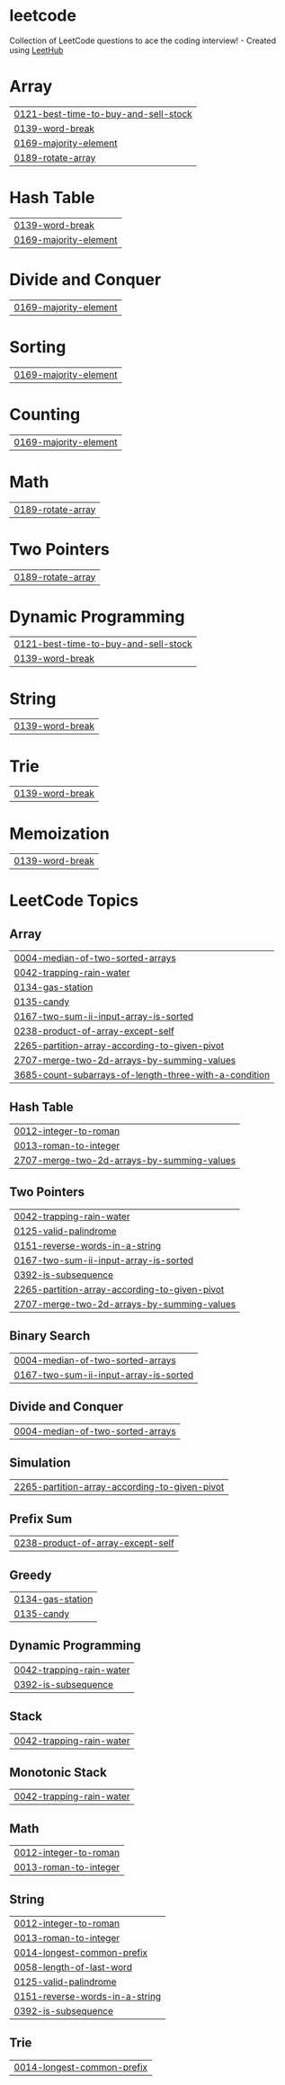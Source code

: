 # leetcode
Collection of LeetCode questions to ace the coding interview! - Created using [LeetHub](https://github.com/QasimWani/LeetHub)


# Array
|  |
| ------- |
| [0121-best-time-to-buy-and-sell-stock](https://github.com/icealtria/leetcode/tree/master/0121-best-time-to-buy-and-sell-stock) |
| [0139-word-break](https://github.com/icealtria/leetcode/tree/master/0139-word-break) |
| [0169-majority-element](https://github.com/icealtria/leetcode/tree/master/0169-majority-element) |
| [0189-rotate-array](https://github.com/icealtria/leetcode/tree/master/0189-rotate-array) |
# Hash Table
|  |
| ------- |
| [0139-word-break](https://github.com/icealtria/leetcode/tree/master/0139-word-break) |
| [0169-majority-element](https://github.com/icealtria/leetcode/tree/master/0169-majority-element) |
# Divide and Conquer
|  |
| ------- |
| [0169-majority-element](https://github.com/icealtria/leetcode/tree/master/0169-majority-element) |
# Sorting
|  |
| ------- |
| [0169-majority-element](https://github.com/icealtria/leetcode/tree/master/0169-majority-element) |
# Counting
|  |
| ------- |
| [0169-majority-element](https://github.com/icealtria/leetcode/tree/master/0169-majority-element) |
# Math
|  |
| ------- |
| [0189-rotate-array](https://github.com/icealtria/leetcode/tree/master/0189-rotate-array) |
# Two Pointers
|  |
| ------- |
| [0189-rotate-array](https://github.com/icealtria/leetcode/tree/master/0189-rotate-array) |
# Dynamic Programming
|  |
| ------- |
| [0121-best-time-to-buy-and-sell-stock](https://github.com/icealtria/leetcode/tree/master/0121-best-time-to-buy-and-sell-stock) |
| [0139-word-break](https://github.com/icealtria/leetcode/tree/master/0139-word-break) |
# String
|  |
| ------- |
| [0139-word-break](https://github.com/icealtria/leetcode/tree/master/0139-word-break) |
# Trie
|  |
| ------- |
| [0139-word-break](https://github.com/icealtria/leetcode/tree/master/0139-word-break) |
# Memoization
|  |
| ------- |
| [0139-word-break](https://github.com/icealtria/leetcode/tree/master/0139-word-break) |
<!---LeetCode Topics Start-->
# LeetCode Topics
## Array
|  |
| ------- |
| [0004-median-of-two-sorted-arrays](https://github.com/icealtria/leetcode/tree/master/0004-median-of-two-sorted-arrays) |
| [0042-trapping-rain-water](https://github.com/icealtria/leetcode/tree/master/0042-trapping-rain-water) |
| [0134-gas-station](https://github.com/icealtria/leetcode/tree/master/0134-gas-station) |
| [0135-candy](https://github.com/icealtria/leetcode/tree/master/0135-candy) |
| [0167-two-sum-ii-input-array-is-sorted](https://github.com/icealtria/leetcode/tree/master/0167-two-sum-ii-input-array-is-sorted) |
| [0238-product-of-array-except-self](https://github.com/icealtria/leetcode/tree/master/0238-product-of-array-except-self) |
| [2265-partition-array-according-to-given-pivot](https://github.com/icealtria/leetcode/tree/master/2265-partition-array-according-to-given-pivot) |
| [2707-merge-two-2d-arrays-by-summing-values](https://github.com/icealtria/leetcode/tree/master/2707-merge-two-2d-arrays-by-summing-values) |
| [3685-count-subarrays-of-length-three-with-a-condition](https://github.com/icealtria/leetcode/tree/master/3685-count-subarrays-of-length-three-with-a-condition) |
## Hash Table
|  |
| ------- |
| [0012-integer-to-roman](https://github.com/icealtria/leetcode/tree/master/0012-integer-to-roman) |
| [0013-roman-to-integer](https://github.com/icealtria/leetcode/tree/master/0013-roman-to-integer) |
| [2707-merge-two-2d-arrays-by-summing-values](https://github.com/icealtria/leetcode/tree/master/2707-merge-two-2d-arrays-by-summing-values) |
## Two Pointers
|  |
| ------- |
| [0042-trapping-rain-water](https://github.com/icealtria/leetcode/tree/master/0042-trapping-rain-water) |
| [0125-valid-palindrome](https://github.com/icealtria/leetcode/tree/master/0125-valid-palindrome) |
| [0151-reverse-words-in-a-string](https://github.com/icealtria/leetcode/tree/master/0151-reverse-words-in-a-string) |
| [0167-two-sum-ii-input-array-is-sorted](https://github.com/icealtria/leetcode/tree/master/0167-two-sum-ii-input-array-is-sorted) |
| [0392-is-subsequence](https://github.com/icealtria/leetcode/tree/master/0392-is-subsequence) |
| [2265-partition-array-according-to-given-pivot](https://github.com/icealtria/leetcode/tree/master/2265-partition-array-according-to-given-pivot) |
| [2707-merge-two-2d-arrays-by-summing-values](https://github.com/icealtria/leetcode/tree/master/2707-merge-two-2d-arrays-by-summing-values) |
## Binary Search
|  |
| ------- |
| [0004-median-of-two-sorted-arrays](https://github.com/icealtria/leetcode/tree/master/0004-median-of-two-sorted-arrays) |
| [0167-two-sum-ii-input-array-is-sorted](https://github.com/icealtria/leetcode/tree/master/0167-two-sum-ii-input-array-is-sorted) |
## Divide and Conquer
|  |
| ------- |
| [0004-median-of-two-sorted-arrays](https://github.com/icealtria/leetcode/tree/master/0004-median-of-two-sorted-arrays) |
## Simulation
|  |
| ------- |
| [2265-partition-array-according-to-given-pivot](https://github.com/icealtria/leetcode/tree/master/2265-partition-array-according-to-given-pivot) |
## Prefix Sum
|  |
| ------- |
| [0238-product-of-array-except-self](https://github.com/icealtria/leetcode/tree/master/0238-product-of-array-except-self) |
## Greedy
|  |
| ------- |
| [0134-gas-station](https://github.com/icealtria/leetcode/tree/master/0134-gas-station) |
| [0135-candy](https://github.com/icealtria/leetcode/tree/master/0135-candy) |
## Dynamic Programming
|  |
| ------- |
| [0042-trapping-rain-water](https://github.com/icealtria/leetcode/tree/master/0042-trapping-rain-water) |
| [0392-is-subsequence](https://github.com/icealtria/leetcode/tree/master/0392-is-subsequence) |
## Stack
|  |
| ------- |
| [0042-trapping-rain-water](https://github.com/icealtria/leetcode/tree/master/0042-trapping-rain-water) |
## Monotonic Stack
|  |
| ------- |
| [0042-trapping-rain-water](https://github.com/icealtria/leetcode/tree/master/0042-trapping-rain-water) |
## Math
|  |
| ------- |
| [0012-integer-to-roman](https://github.com/icealtria/leetcode/tree/master/0012-integer-to-roman) |
| [0013-roman-to-integer](https://github.com/icealtria/leetcode/tree/master/0013-roman-to-integer) |
## String
|  |
| ------- |
| [0012-integer-to-roman](https://github.com/icealtria/leetcode/tree/master/0012-integer-to-roman) |
| [0013-roman-to-integer](https://github.com/icealtria/leetcode/tree/master/0013-roman-to-integer) |
| [0014-longest-common-prefix](https://github.com/icealtria/leetcode/tree/master/0014-longest-common-prefix) |
| [0058-length-of-last-word](https://github.com/icealtria/leetcode/tree/master/0058-length-of-last-word) |
| [0125-valid-palindrome](https://github.com/icealtria/leetcode/tree/master/0125-valid-palindrome) |
| [0151-reverse-words-in-a-string](https://github.com/icealtria/leetcode/tree/master/0151-reverse-words-in-a-string) |
| [0392-is-subsequence](https://github.com/icealtria/leetcode/tree/master/0392-is-subsequence) |
## Trie
|  |
| ------- |
| [0014-longest-common-prefix](https://github.com/icealtria/leetcode/tree/master/0014-longest-common-prefix) |
<!---LeetCode Topics End-->
